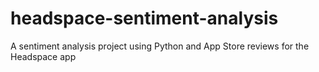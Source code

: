 # headspace-sentiment-analysis
A sentiment analysis project using Python and App Store reviews for the Headspace app
